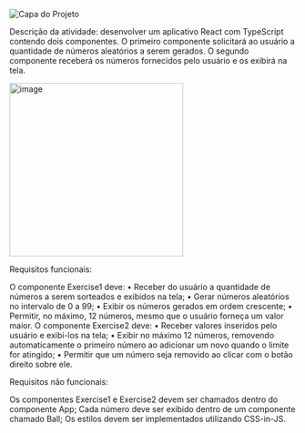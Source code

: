 ![Capa do Projeto]([https://raw.githubusercontent.com/andreramos282/seurepositorio/main/assets/capa.png](https://private-user-images.githubusercontent.com/177591125/457497527-59408de2-4933-4e1d-8978-bb5d9f50eea3.png?jwt=eyJhbGciOiJIUzI1NiIsInR5cCI6IkpXVCJ9.eyJpc3MiOiJnaXRodWIuY29tIiwiYXVkIjoicmF3LmdpdGh1YnVzZXJjb250ZW50LmNvbSIsImtleSI6ImtleTUiLCJleHAiOjE3NTA0NTczOTgsIm5iZiI6MTc1MDQ1NzA5OCwicGF0aCI6Ii8xNzc1OTExMjUvNDU3NDk3NTI3LTU5NDA4ZGUyLTQ5MzMtNGUxZC04OTc4LWJiNWQ5ZjUwZWVhMy5wbmc_WC1BbXotQWxnb3JpdGhtPUFXUzQtSE1BQy1TSEEyNTYmWC1BbXotQ3JlZGVudGlhbD1BS0lBVkNPRFlMU0E1M1BRSzRaQSUyRjIwMjUwNjIwJTJGdXMtZWFzdC0xJTJGczMlMkZhd3M0X3JlcXVlc3QmWC1BbXotRGF0ZT0yMDI1MDYyMFQyMjA0NThaJlgtQW16LUV4cGlyZXM9MzAwJlgtQW16LVNpZ25hdHVyZT01OWJiNWQ5MGI5M2YwMGUyZjU4NGM4ZmE4MGZhNGI2MTNmYTQ1M2YyM2MyYzIyZDQ1MDk0M2NjNDVmZGNiMzU2JlgtQW16LVNpZ25lZEhlYWRlcnM9aG9zdCJ9.SzNLKayJOUVazZG6VtvGLF3Nhk-H7N_j55M5Dg6qpXU))

Descrição da atividade: desenvolver um aplicativo React com TypeScript contendo dois componentes. O primeiro 
componente solicitará ao usuário a quantidade de números aleatórios a serem gerados. O segundo componente 
receberá os números fornecidos pelo usuário e os exibirá na tela. 

<img width="305" alt="image" src="https://github.com/user-attachments/assets/59408de2-4933-4e1d-8978-bb5d9f50eea3" />

Requisitos funcionais: 

O componente Exercise1 deve: 
• Receber do usuário a quantidade de números a serem sorteados e exibidos na tela; 
• Gerar números aleatórios no intervalo de 0 a 99; 
• Exibir os números gerados em ordem crescente; 
• Permitir, no máximo, 12 números, mesmo que o usuário forneça um valor maior. 
O componente Exercise2 deve: 
• Receber valores inseridos pelo usuário e exibi-los na tela; 
• Exibir no máximo 12 números, removendo automaticamente o primeiro número ao adicionar um 
novo quando o limite for atingido; 
• Permitir que um número seja removido ao clicar com o botão direito sobre ele. 

Requisitos não funcionais: 

Os componentes Exercise1 e Exercise2 devem ser chamados dentro do 
componente App; 
Cada número deve ser exibido dentro de um componente chamado Ball; 
Os estilos devem ser implementados utilizando CSS-in-JS. 
